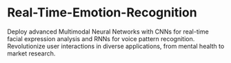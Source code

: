 # Real-Time-Emotion-Recognition
Deploy advanced Multimodal Neural Networks with CNNs for real-time facial expression analysis and RNNs for voice pattern recognition. Revolutionize user interactions in diverse applications, from mental health to market research.
